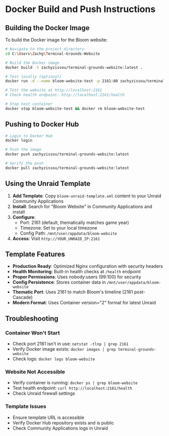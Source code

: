 # Docker Build and Push Instructions

## Building the Docker Image

To build the Docker image for the Bloom website:

```bash
# Navigate to the project directory
cd C:\Users\Zachg\Terminal-Grounds-Website

# Build the Docker image
docker build -t zachyzissou/terminal-grounds-website:latest .

# Test locally (optional)
docker run -d --name bloom-website-test -p 2161:80 zachyzissou/terminal-grounds-website:latest

# Test the website at http://localhost:2161
# Check health endpoint: http://localhost:2161/health

# Stop test container
docker stop bloom-website-test && docker rm bloom-website-test
```

## Pushing to Docker Hub

```bash
# Login to Docker Hub
docker login

# Push the image
docker push zachyzissou/terminal-grounds-website:latest

# Verify the push
docker pull zachyzissou/terminal-grounds-website:latest
```

## Using the Unraid Template

1. **Add Template**: Copy `bloom-unraid-template.xml` content to your Unraid Community Applications
2. **Install**: Search for "Bloom Website" in Community Applications and install
3. **Configure**: 
   - Port: 2161 (default, thematically matches game year)
   - Timezone: Set to your local timezone
   - Config Path: `/mnt/user/appdata/bloom-website`
4. **Access**: Visit `http://YOUR_UNRAID_IP:2161`

## Template Features

- **Production Ready**: Optimized Nginx configuration with security headers
- **Health Monitoring**: Built-in health checks at `/health` endpoint  
- **Proper Permissions**: Uses nobody:users (99:100) for security
- **Config Persistence**: Stores container data in `/mnt/user/appdata/bloom-website`
- **Thematic Port**: Uses 2161 to match Bloom's timeline (2161 post-Cascade)
- **Modern Format**: Uses Container version="2" format for latest Unraid

## Troubleshooting

### Container Won't Start
- Check port 2161 isn't in use: `netstat -tlnp | grep 2161`
- Verify Docker image exists: `docker images | grep terminal-grounds-website`
- Check logs: `docker logs bloom-website`

### Website Not Accessible
- Verify container is running: `docker ps | grep bloom-website`
- Test health endpoint: `curl http://localhost:2161/health`
- Check Unraid firewall settings

### Template Issues
- Ensure template URL is accessible
- Verify Docker Hub repository exists and is public
- Check Community Applications logs in Unraid